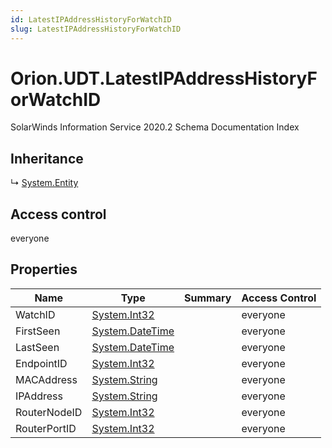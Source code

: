 ```yaml
---
id: LatestIPAddressHistoryForWatchID
slug: LatestIPAddressHistoryForWatchID
---
```


# Orion.UDT.LatestIPAddressHistoryForWatchID

SolarWinds Information Service 2020.2 Schema Documentation Index

## Inheritance

↳ [System.Entity](./../System/Entity)

## Access control

everyone

## Properties

| Name | Type | Summary | Access Control |
| ------ | ------ | ------ | ------ |
| WatchID | [System.Int32](https://docs.microsoft.com/en-us/dotnet/api/system.int32) |  | everyone |
| FirstSeen | [System.DateTime](https://docs.microsoft.com/en-us/dotnet/api/system.datetime) |  | everyone |
| LastSeen | [System.DateTime](https://docs.microsoft.com/en-us/dotnet/api/system.datetime) |  | everyone |
| EndpointID | [System.Int32](https://docs.microsoft.com/en-us/dotnet/api/system.int32) |  | everyone |
| MACAddress | [System.String](https://docs.microsoft.com/en-us/dotnet/api/system.string) |  | everyone |
| IPAddress | [System.String](https://docs.microsoft.com/en-us/dotnet/api/system.string) |  | everyone |
| RouterNodeID | [System.Int32](https://docs.microsoft.com/en-us/dotnet/api/system.int32) |  | everyone |
| RouterPortID | [System.Int32](https://docs.microsoft.com/en-us/dotnet/api/system.int32) |  | everyone |

